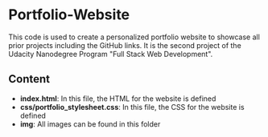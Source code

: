 # Portfolio-Website
This code is used to create a personalized portfolio website to showcase all prior projects including the GitHub links. It is the second project of the Udacity Nanodegree Program "Full Stack Web Development".

## Content
* **index.html**: In this file, the HTML for the website is defined
* **css/portfolio_stylesheet.css**: In this file, the CSS for the website is defined
* **img**: All images can be found in this folder
